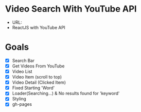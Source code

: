 # Video Search With YouTube API

- URL:
- ReactJS with YouTube API

# Goals

- [x] Search Bar
- [x] Get Videos From YouTube
- [x] Video List
- [x] Video Item (scroll to top)
- [x] Video Detail (Clicked Item)
- [x] Fixed Starting 'Word'
- [x] Loader(Searching...) & No results found for 'keyword'
- [x] Styling
- [x] gh-pages

